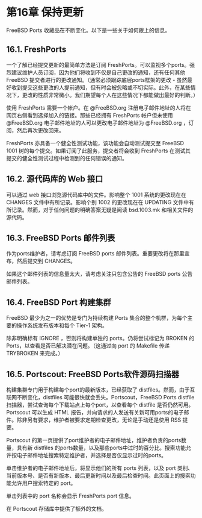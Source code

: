 # 第16章 保持更新

FreeBSD Ports 收藏品在不断变化。以下是一些关于如何跟上的信息。

## 16.1. FreshPorts

一个了解已经提交更新的最简单方法是订阅 FreshPorts。可以监视多个ports。强烈建议维护人员订阅，因为他们将收到不仅是自己更改的通知，还有任何其他 FreeBSD 提交者进行的更改通知。（通常必须跟踪底层ports框架的更改 - 虽然最好收到提交这些更改的人提前通知，但有时会被忽略或不切实际。此外，在某些情况下，更改的性质非常微小。我们期望每个人在这些情况下都能做出最好的判断。）

使用 FreshPorts 需要一个帐户。在 @FreeBSD.org 注册电子邮件地址的人将在网页右侧看到选择加入的链接。那些已经拥有 FreshPorts 帐户但未使用 @FreeBSD.org 电子邮件地址的人可以更改电子邮件地址为 @FreeBSD.org ，订阅，然后再次更改回来。

FreshPorts 亦具备一个健全性测试功能，该功能会自动测试提交至 FreeBSD 1001 树的每个提交。如果订阅了此服务，提交者将会收到 FreshPorts 在测试其提交的健全性测试过程中检测到的任何错误的通知。

## 16.2. 源代码库的 Web 接口

可以通过 web 接口浏览源代码库中的文件。影响整个 1001 系统的更改现在在 CHANGES 文件中有所记录。影响个别 1002 的更改现在在 UPDATING 文件中有所记录。然而，对于任何问题的明确答案无疑是阅读 bsd.1003.mk 和相关文件的源代码。

## 16.3. FreeBSD Ports 邮件列表

作为ports维护者，请考虑订阅 FreeBSD ports 邮件列表。重要更改将在那里宣布，然后提交到 CHANGES。

如果这个邮件列表的信息量太大，请考虑关注只包含公告的 FreeBSD ports 公告邮件列表。

## 16.4. FreeBSD Port 构建集群

FreeBSD 最少为之一的优势是专门为持续构建 Ports 集合的整个机群，为每个主要的操作系统发布版本和每个 Tier-1 架构。

除非明确标有 IGNORE ，否则将构建单独的 ports。仍将尝试标记为 BROKEN 的 Ports，以查看是否已解决潜在问题。（这通过向 port 的 Makefile 传递 TRYBROKEN 来完成。）

## 16.5. Portscout: FreeBSD Ports软件源码扫描器

构建集群专门用于构建每个port的最新版本，已经获取了 distfiles。然而，由于互联网不断变化，distfiles 可能很快就会丢失。Portscout，FreeBSD Ports distfile 扫描器，尝试查询每个下载站点上每个port，以查看每个 distfile 是否仍然可用。Portscout 可以生成 HTML 报告，并向请求的人发送有关新可用ports的电子邮件。除非另有要求，维护者被要求定期检查更改，无论是手动还是使用 RSS 提要。

Portscout 的第一页提供了port维护者的电子邮件地址，维护者负责的ports数量，具有新 distfiles 的ports数量，以及那些ports中过时的百分比。搜索功能允许按电子邮件地址搜索特定维护者，并选择是否仅显示过时的ports。

单击维护者的电子邮件地址后，将显示他们的所有 ports 列表，以及 port 类别、当前版本号、是否有新版本、最后更新时间以及最后检查时间。此页面上的搜索功能允许用户搜索特定的 port。

单击列表中的 port 名称会显示 FreshPorts port 信息。

在 Portscout 存储库中提供了额外的文档。
